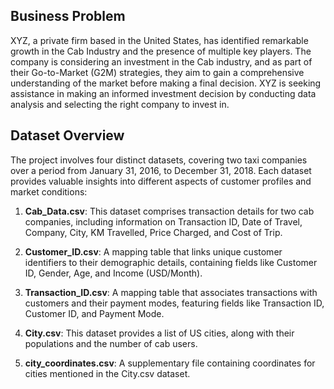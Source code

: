 ## Business Problem

XYZ, a private firm based in the United States, has identified remarkable growth in the Cab Industry and the presence of multiple key players. The company is considering an investment in the Cab industry, and as part of their Go-to-Market (G2M) strategies, they aim to gain a comprehensive understanding of the market before making a final decision. XYZ is seeking assistance in making an informed investment decision by conducting data analysis and selecting the right company to invest in.

## Dataset Overview

The project involves four distinct datasets, covering two taxi companies over a period from January 31, 2016, to December 31, 2018. Each dataset provides valuable insights into different aspects of customer profiles and market conditions:

1. **Cab_Data.csv**: This dataset comprises transaction details for two cab companies, including information on Transaction ID, Date of Travel, Company, City, KM Travelled, Price Charged, and Cost of Trip.

2. **Customer_ID.csv**: A mapping table that links unique customer identifiers to their demographic details, containing fields like Customer ID, Gender, Age, and Income (USD/Month).

3. **Transaction_ID.csv**: A mapping table that associates transactions with customers and their payment modes, featuring fields like Transaction ID, Customer ID, and Payment Mode.

4. **City.csv**: This dataset provides a list of US cities, along with their populations and the number of cab users.

5. **city_coordinates.csv**: A supplementary file containing coordinates for cities mentioned in the City.csv dataset.
